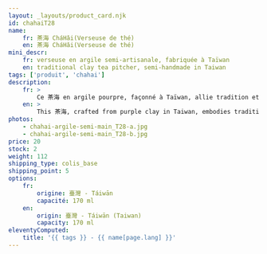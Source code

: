 ```yaml
---
layout: _layouts/product_card.njk
id: chahaiT28
name:
    fr: 茶海 CháHǎi(Verseuse de thé) 
    en: 茶海 CháHǎi(Verseuse de thé)
mini_descr:
    fr: verseuse en argile semi-artisanale, fabriquée à Taïwan
    en: traditional clay tea pitcher, semi-handmade in Taiwan
tags: ['produit', 'chahai']
description: 
    fr: >
        Ce 茶海 en argile pourpre, façonné à Taïwan, allie tradition et simplicité. Avec sa forme douce et accueillante, il accompagne naturellement vos moments de Gong Fu Cha, en rendant chaque infusion encore plus fluide et agréable.
    en: >
        This 茶海, crafted from purple clay in Taiwan, embodies tradition and simplicity. Its gentle and welcoming shape naturally complements your Gong Fu Cha moments, making each infusion smoother and more enjoyable.
photos:
    - chahai-argile-semi-main_T28-a.jpg
    - chahai-argile-semi-main_T28-b.jpg
price: 20
stock: 2
weight: 112 
shipping_type: colis_base
shipping_point: 5
options:
    fr:
        origine: 臺灣 - Táiwān
        capacité: 170 ml
    en:
        origin: 臺灣 - Táiwān (Taiwan)
        capacity: 170 ml
eleventyComputed:
    title: '{{ tags }} - {{ name[page.lang] }}'
---
```

